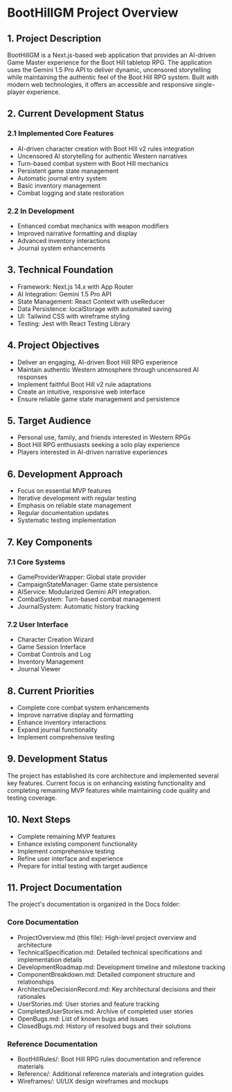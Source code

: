 # BootHillGM Project Overview

## 1. Project Description
BootHillGM is a Next.js-based web application that provides an AI-driven Game Master experience for the Boot Hill tabletop RPG. The application uses the Gemini 1.5 Pro API to deliver dynamic, uncensored storytelling while maintaining the authentic feel of the Boot Hill RPG system. Built with modern web technologies, it offers an accessible and responsive single-player experience.

## 2. Current Development Status

### 2.1 Implemented Core Features
- AI-driven character creation with Boot Hill v2 rules integration
- Uncensored AI storytelling for authentic Western narratives
- Turn-based combat system with Boot Hill mechanics
- Persistent game state management
- Automatic journal entry system
- Basic inventory management
- Combat logging and state restoration

### 2.2 In Development
- Enhanced combat mechanics with weapon modifiers
- Improved narrative formatting and display
- Advanced inventory interactions
- Journal system enhancements

## 3. Technical Foundation
- Framework: Next.js 14.x with App Router
- AI Integration: Gemini 1.5 Pro API
- State Management: React Context with useReducer
- Data Persistence: localStorage with automated saving
- UI: Tailwind CSS with wireframe styling
- Testing: Jest with React Testing Library

## 4. Project Objectives
- Deliver an engaging, AI-driven Boot Hill RPG experience
- Maintain authentic Western atmosphere through uncensored AI responses
- Implement faithful Boot Hill v2 rule adaptations
- Create an intuitive, responsive web interface
- Ensure reliable game state management and persistence

## 5. Target Audience
- Personal use, family, and friends interested in Western RPGs
- Boot Hill RPG enthusiasts seeking a solo play experience
- Players interested in AI-driven narrative experiences

## 6. Development Approach
- Focus on essential MVP features
- Iterative development with regular testing
- Emphasis on reliable state management
- Regular documentation updates
- Systematic testing implementation

## 7. Key Components
### 7.1 Core Systems
- GameProviderWrapper: Global state provider
- CampaignStateManager: Game state persistence
- AIService: Modularized Gemini API integration.
- CombatSystem: Turn-based combat management
- JournalSystem: Automatic history tracking

### 7.2 User Interface
- Character Creation Wizard
- Game Session Interface
- Combat Controls and Log
- Inventory Management
- Journal Viewer

## 8. Current Priorities
- Complete core combat system enhancements
- Improve narrative display and formatting
- Enhance inventory interactions
- Expand journal functionality
- Implement comprehensive testing

## 9. Development Status
The project has established its core architecture and implemented several key features. Current focus is on enhancing existing functionality and completing remaining MVP features while maintaining code quality and testing coverage.

## 10. Next Steps
- Complete remaining MVP features
- Enhance existing component functionality
- Implement comprehensive testing
- Refine user interface and experience
- Prepare for initial testing with target audience

## 11. Project Documentation
The project's documentation is organized in the Docs folder:

### Core Documentation
- ProjectOverview.md (this file): High-level project overview and architecture
- TechnicalSpecification.md: Detailed technical specifications and implementation details
- DevelopmentRoadmap.md: Development timeline and milestone tracking
- ComponentBreakdown.md: Detailed component structure and relationships
- ArchitectureDecisionRecord.md: Key architectural decisions and their rationales
- UserStories.md: User stories and feature tracking
- CompletedUserStories.md: Archive of completed user stories
- OpenBugs.md: List of known bugs and issues
- ClosedBugs.md: History of resolved bugs and their solutions

### Reference Documentation
- BootHillRules/: Boot Hill RPG rules documentation and reference materials
- Reference/: Additional reference materials and integration guides
- Wireframes/: UI/UX design wireframes and mockups
